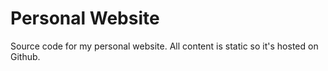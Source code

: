 # Personal Website
Source code for my personal website.  All content is static so it's hosted on Github.
